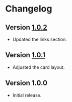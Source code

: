 # Changelog

## Version [1.0.2](https://github.com/cedx/card/compare/v1.0.1...v1.0.2)
- Updated the links section.

## Version [1.0.1](https://github.com/cedx/card/compare/v1.0.0...v1.0.1)
- Adjusted the card layout.

## Version 1.0.0
- Initial release.
